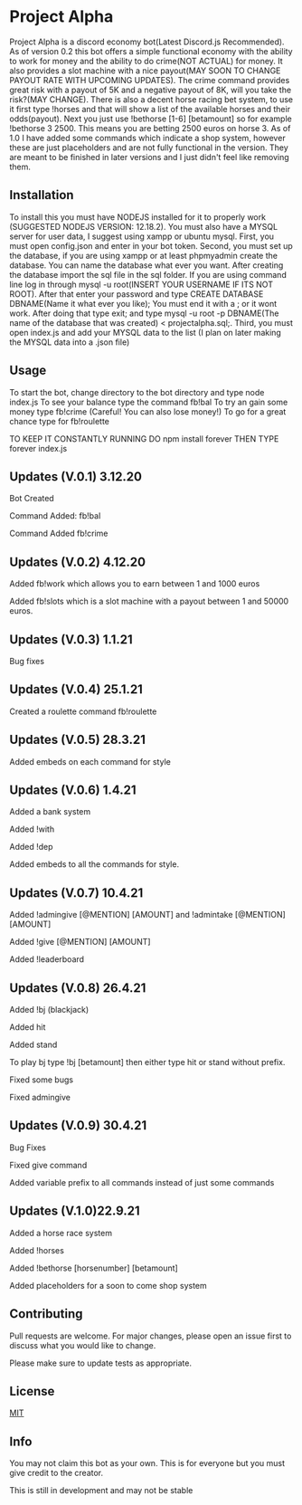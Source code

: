 # Project Alpha
Project Alpha is a discord economy bot(Latest Discord.js Recommended). As of version 0.2 this bot offers a simple functional economy with the ability to work for money and the ability to do crime(NOT ACTUAL) for money. It also provides a slot machine with a nice payout(MAY SOON TO CHANGE PAYOUT RATE WITH UPCOMING UPDATES). The crime command provides great risk with a payout of 5K and a negative payout of 8K, will you take the risk?(MAY CHANGE). There is also a decent horse racing bet system, to use it first type !horses and that will show a list of the available horses and their odds(payout). Next you just use !bethorse [1-6] [betamount] so for example !bethorse 3 2500. This means you are betting 2500 euros on horse 3. As of 1.0 I have added some commands which indicate a shop system, however these are just placeholders and are not fully functional in the version. They are meant to be finished in later versions and I just didn't feel like removing them.

## Installation

To install this you must have NODEJS installed for it to properly work (SUGGESTED NODEJS VERSION: 12.18.2). You must also have a MYSQL server for user data, I suggest using xampp or ubuntu mysql.
First, you must open config.json and enter in your bot token.
Second, you must set up the database, if you are using xampp or at least phpmyadmin create the database. You can name the database what ever you want. After creating the database import the sql file in the sql folder. If you are using command line log in through mysql -u root(INSERT YOUR USERNAME IF ITS NOT ROOT). After that enter your password and type CREATE DATABASE DBNAME(Name it what ever you like); You must end it with a ; or it wont work. After doing that type exit; and type mysql -u root -p DBNAME(The name of the database that was created) < projectalpha.sql;.
Third, you must open index.js and add your MYSQL data to the list (I plan on later making the MYSQL data into a .json file)

## Usage

To start the bot, change directory to the bot directory and type node index.js
To see your balance type the command fb!bal
To try an gain some money type fb!crime (Careful! You can also lose money!)
To go for a great chance type for fb!roulette

TO KEEP IT CONSTANTLY RUNNING DO npm install forever THEN TYPE forever index.js

## Updates (V.0.1) 3.12.20

Bot Created

Command Added: fb!bal

Command Added fb!crime

## Updates (V.0.2) 4.12.20

Added fb!work which allows you to earn between 1 and 1000 euros

Added fb!slots which is a slot machine with a payout between 1 and 50000 euros.

## Updates (V.0.3) 1.1.21

Bug fixes

## Updates (V.0.4) 25.1.21

Created a roulette command fb!roulette 

## Updates (V.0.5) 28.3.21

Added embeds on each command for style

## Updates (V.0.6) 1.4.21

Added a bank system

Added !with

Added !dep

Added embeds to all the commands for style.

## Updates (V.0.7) 10.4.21

Added !admingive [@MENTION] [AMOUNT] and !admintake [@MENTION] [AMOUNT]

Added !give [@MENTION] [AMOUNT]

Added !leaderboard

## Updates (V.0.8) 26.4.21

Added !bj (blackjack)

Added hit

Added stand

To play bj type !bj [betamount] then either type hit or stand without prefix.

Fixed some bugs

Fixed admingive

## Updates (V.0.9) 30.4.21

Bug Fixes

Fixed give command

Added variable prefix to all commands instead of just some commands

## Updates (V.1.0)22.9.21

Added a horse race system

Added !horses

Added !bethorse [horsenumber] [betamount]

Added placeholders for a soon to come shop system

## Contributing
Pull requests are welcome. For major changes, please open an issue first to discuss what you would like to change.

Please make sure to update tests as appropriate.

## License
[MIT](https://choosealicense.com/licenses/mit/)

## Info

You may not claim this bot as your own. This is for everyone but you must give credit to the creator.

This is still in development and may not be stable
